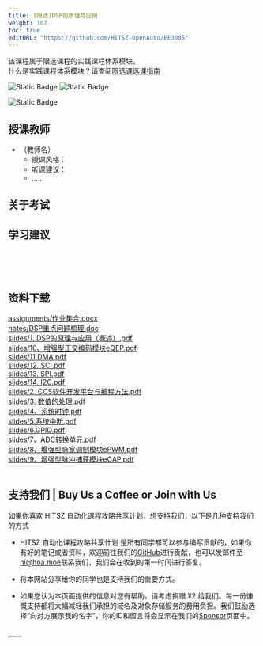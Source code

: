 ```yaml
---
title: (限选)DSP的原理与应用
weight: 107
toc: true
editURL: "https://github.com/HITSZ-OpenAuto/EE3005"
---
```

该课程属于限选课程的实践课程体系模块。
<br>
什么是实践课程体系模块？请查阅[限选课选课指南](https://hoa.moe/blog/selecting-distributive-lessons/)


![Static Badge](https://img.shields.io/badge/%E8%80%83%E6%9F%A5%E8%AF%BE-green)
![Static Badge](https://img.shields.io/badge/%E5%AD%A6%E5%88%86-3-moccasin)

![Static Badge](https://img.shields.io/badge/%E6%88%90%E7%BB%A9%E6%9E%84%E6%88%90未知-gold)


## 授课教师

- （教师名）
  - 授课风格：
  - 听课建议：
  - ……

## 关于考试

## 学习建议
<br>
<br>
<br>


## 资料下载

<a href="https://gh.hoa.moe/github.com/HITSZ-OpenAuto/EE3005/raw/main/assignments/%E4%BD%9C%E4%B8%9A%E9%9B%86%E5%90%88.docx">assignments/作业集合.docx</a>
<br>
<a href="https://gh.hoa.moe/github.com/HITSZ-OpenAuto/EE3005/raw/main/notes/DSP%E9%87%8D%E7%82%B9%E9%97%AE%E9%A2%98%E6%A2%B3%E7%90%86.doc">notes/DSP重点问题梳理.doc</a>
<br>
<a href="https://gh.hoa.moe/github.com/HITSZ-OpenAuto/EE3005/raw/main/slides/1.%20DSP%E7%9A%84%E5%8E%9F%E7%90%86%E4%B8%8E%E5%BA%94%E7%94%A8%EF%BC%88%E6%A6%82%E8%BF%B0%EF%BC%89.pdf">slides/1. DSP的原理与应用（概述）.pdf</a>
<br>
<a href="https://gh.hoa.moe/github.com/HITSZ-OpenAuto/EE3005/raw/main/slides/10%E3%80%81%E5%A2%9E%E5%BC%BA%E5%9E%8B%E6%AD%A3%E4%BA%A4%E7%BC%96%E7%A0%81%E6%A8%A1%E5%9D%97eQEP.pdf">slides/10、增强型正交编码模块eQEP.pdf</a>
<br>
<a href="https://gh.hoa.moe/github.com/HITSZ-OpenAuto/EE3005/raw/main/slides/11.DMA.pdf">slides/11.DMA.pdf</a>
<br>
<a href="https://gh.hoa.moe/github.com/HITSZ-OpenAuto/EE3005/raw/main/slides/12.%20SCI.pdf">slides/12. SCI.pdf</a>
<br>
<a href="https://gh.hoa.moe/github.com/HITSZ-OpenAuto/EE3005/raw/main/slides/13.%20SPI.pdf">slides/13. SPI.pdf</a>
<br>
<a href="https://gh.hoa.moe/github.com/HITSZ-OpenAuto/EE3005/raw/main/slides/14.%20I2C.pdf">slides/14. I2C.pdf</a>
<br>
<a href="https://gh.hoa.moe/github.com/HITSZ-OpenAuto/EE3005/raw/main/slides/2.%20CCS%E8%BD%AF%E4%BB%B6%E5%BC%80%E5%8F%91%E5%B9%B3%E5%8F%B0%E4%B8%8E%E7%BC%96%E7%A8%8B%E6%96%B9%E6%B3%95.pdf">slides/2. CCS软件开发平台与编程方法.pdf</a>
<br>
<a href="https://gh.hoa.moe/github.com/HITSZ-OpenAuto/EE3005/raw/main/slides/3.%20%E6%95%B0%E5%80%BC%E7%9A%84%E5%A4%84%E7%90%86.pdf">slides/3. 数值的处理.pdf</a>
<br>
<a href="https://gh.hoa.moe/github.com/HITSZ-OpenAuto/EE3005/raw/main/slides/4%E3%80%81%E7%B3%BB%E7%BB%9F%E6%97%B6%E9%92%9F.pdf">slides/4、系统时钟.pdf</a>
<br>
<a href="https://gh.hoa.moe/github.com/HITSZ-OpenAuto/EE3005/raw/main/slides/5.%E7%B3%BB%E7%BB%9F%E4%B8%AD%E6%96%AD.pdf">slides/5.系统中断.pdf</a>
<br>
<a href="https://gh.hoa.moe/github.com/HITSZ-OpenAuto/EE3005/raw/main/slides/6.GPIO.pdf">slides/6.GPIO.pdf</a>
<br>
<a href="https://gh.hoa.moe/github.com/HITSZ-OpenAuto/EE3005/raw/main/slides/7%E3%80%81ADC%E8%BD%AC%E6%8D%A2%E5%8D%95%E5%85%83.pdf">slides/7、ADC转换单元.pdf</a>
<br>
<a href="https://gh.hoa.moe/github.com/HITSZ-OpenAuto/EE3005/raw/main/slides/8%E3%80%81%E5%A2%9E%E5%BC%BA%E5%9E%8B%E8%84%89%E5%AE%BD%E8%B0%83%E5%88%B6%E6%A8%A1%E5%9D%97ePWM.pdf">slides/8、增强型脉宽调制模块ePWM.pdf</a>
<br>
<a href="https://gh.hoa.moe/github.com/HITSZ-OpenAuto/EE3005/raw/main/slides/9%E3%80%81%E5%A2%9E%E5%BC%BA%E5%9E%8B%E8%84%89%E5%86%B2%E6%8D%95%E8%8E%B7%E6%A8%A1%E5%9D%97eCAP.pdf">slides/9、增强型脉冲捕获模块eCAP.pdf</a>
<br>
<br>


## 支持我们 | Buy Us a Coffee or Join with Us

如果你喜欢 HITSZ 自动化课程攻略共享计划，想支持我们，以下是几种支持我们的方式

- HITSZ 自动化课程攻略共享计划 是所有同学都可以参与编写贡献的，如果你有好的笔记或者资料，欢迎前往我们的[GitHub](https://github.com/HITSZ-OpenAuto)进行贡献，也可以发邮件至[hi@hoa.moe](mailto:hi@hoa.moe)联系我们，我们会在收到的第一时间进行答复。

- 将本网站分享给你的同学也是支持我们的重要方式。

- 如果您认为本页面提供的信息对您有帮助，请考虑捐赠 ¥2 给我们。每一份慷慨支持都将大幅减轻我们承担的域名及对象存储服务的费用负担。我们鼓励选择“向对方展示我的名字”，你的ID和留言将会显示在我们的[Sponsor](https://hoa.moe/sponsor/)页面中。

<br>
<img src="https://mitcher-1316637614.cos.ap-nanjing.myqcloud.com/hoa/20231112170457.png?imageSlim" alt="Reward_Code" style="zoom:25%; display: block; margin: 0 auto;" />